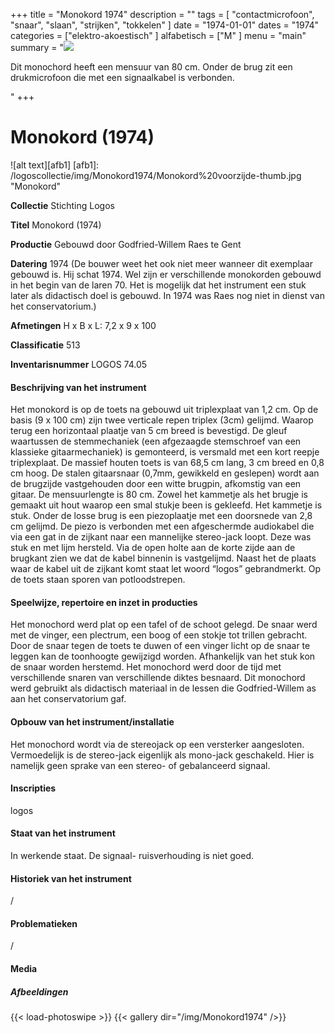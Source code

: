 ﻿+++
title = "Monokord 1974"
description = ""
tags = [ "contactmicrofoon", "snaar", "slaan", "strijken", "tokkelen"
]
date = "1974-01-01"
dates = "1974"
categories = ["elektro-akoestisch"
]
alfabetisch = ["M"
]
menu = "main"
summary = "<a href='/logoscollectie/1974/monokord1974'><img src='/logoscollectie/img/Monokord1974/Monokord%20voorzijde-thumb.jpg'></a><p>Dit monochord heeft een mensuur van 80 cm. Onder de brug zit een drukmicrofoon die met een signaalkabel is verbonden.</p>"
+++


# Monokord (1974)

![alt text][afb1]
[afb1]: /logoscollectie/img/Monokord1974/Monokord%20voorzijde-thumb.jpg "Monokord"

**Collectie** 
Stichting Logos

**Titel**
Monokord (1974)

**Productie**
Gebouwd door Godfried-Willem Raes te Gent

**Datering**
1974
(De bouwer weet het ook niet meer wanneer dit exemplaar gebouwd is. Hij schat 1974. Wel zijn er verschillende monokorden gebouwd in het begin van de laren 70. Het is mogelijk dat het instrument een stuk later als didactisch doel is gebouwd. In 1974 was Raes nog niet in dienst van het conservatorium.)  


**Afmetingen**
H x B x L: 7,2 x 9 x 100

**Classificatie**
513

**Inventarisnummer**
LOGOS 74.05

#### Beschrijving van het instrument
Het monokord is op de toets na gebouwd uit triplexplaat van 1,2 cm. Op de basis (9 x 100 cm) zijn twee verticale repen triplex (3cm) gelijmd. Waarop terug een horizontaal plaatje van 5 cm breed is bevestigd. De gleuf waartussen de stemmechaniek (een afgezaagde stemschroef van een klassieke gitaarmechaniek) is gemonteerd, is versmald met een kort reepje triplexplaat. De massief houten toets is van 68,5 cm lang, 3 cm breed en 0,8 cm hoog. De stalen gitaarsnaar (0,7mm, gewikkeld en geslepen) wordt aan de brugzijde vastgehouden door een witte brugpin, afkomstig van een gitaar. De mensuurlengte is 80 cm. Zowel het kammetje als het brugje is gemaakt uit hout waarop een smal stukje been is gekleefd. Het kammetje is stuk. Onder de losse brug is een piezoplaatje met een doorsnede van 2,8 cm gelijmd. De piezo is verbonden met een afgeschermde audiokabel die via een gat in de zijkant naar een mannelijke stereo-jack loopt. Deze was stuk en met lijm hersteld. Via de open holte aan de korte zijde aan de brugkant zien we dat de kabel binnenin is vastgelijmd. Naast het de plaats waar de kabel uit de zijkant komt staat let woord “logos” gebrandmerkt. Op de toets staan sporen van potloodstrepen.

#### Speelwijze, repertoire en inzet in producties
Het monochord werd plat op een tafel of de schoot gelegd. De snaar werd met de vinger, een plectrum, een boog of een stokje tot trillen gebracht. Door de snaar tegen de toets te duwen of een vinger licht op de snaar te leggen kan de toonhoogte gewijzigd worden. Afhankelijk van het stuk kon de snaar worden herstemd. Het monochord werd door de tijd met verschillende snaren van verschillende diktes besnaard. Dit monochord werd gebruikt als didactisch materiaal in de lessen die Godfried-Willem as aan het conservatorium gaf.

#### Opbouw van het instrument/installatie
Het monochord wordt via de stereojack op een versterker aangesloten. Vermoedelijk is de stereo-jack eigenlijk als mono-jack geschakeld. Hier is namelijk geen sprake van een stereo- of gebalanceerd signaal.

#### Inscripties
logos

#### Staat van het instrument
In werkende staat. De signaal- ruisverhouding is niet goed.

#### Historiek van het instrument
/

#### Problematieken
/

#### Media
##### Afbeeldingen
{{< load-photoswipe >}}
{{< gallery dir="/img/Monokord1974" />}}